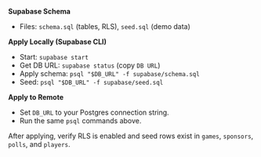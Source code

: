 **Supabase Schema**

- Files: `schema.sql` (tables, RLS), `seed.sql` (demo data)

**Apply Locally (Supabase CLI)**
- Start: `supabase start`
- Get DB URL: `supabase status` (copy `DB URL`)
- Apply schema: `psql "$DB_URL" -f supabase/schema.sql`
- Seed: `psql "$DB_URL" -f supabase/seed.sql`

**Apply to Remote**
- Set `DB_URL` to your Postgres connection string.
- Run the same `psql` commands above.

After applying, verify RLS is enabled and seed rows exist in `games`, `sponsors`, `polls`, and `players`.

